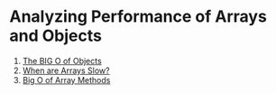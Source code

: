 # Analyzing Performance of Arrays and Objects

1. [The BIG O of Objects](./01-The-BIG-O-of-Objects.md)
1. [When are Arrays Slow?](./02-When-are-Arrays-Slow.md)
1. [Big O of Array Methods](./03-Big-O-of-Array-Methods.md)
